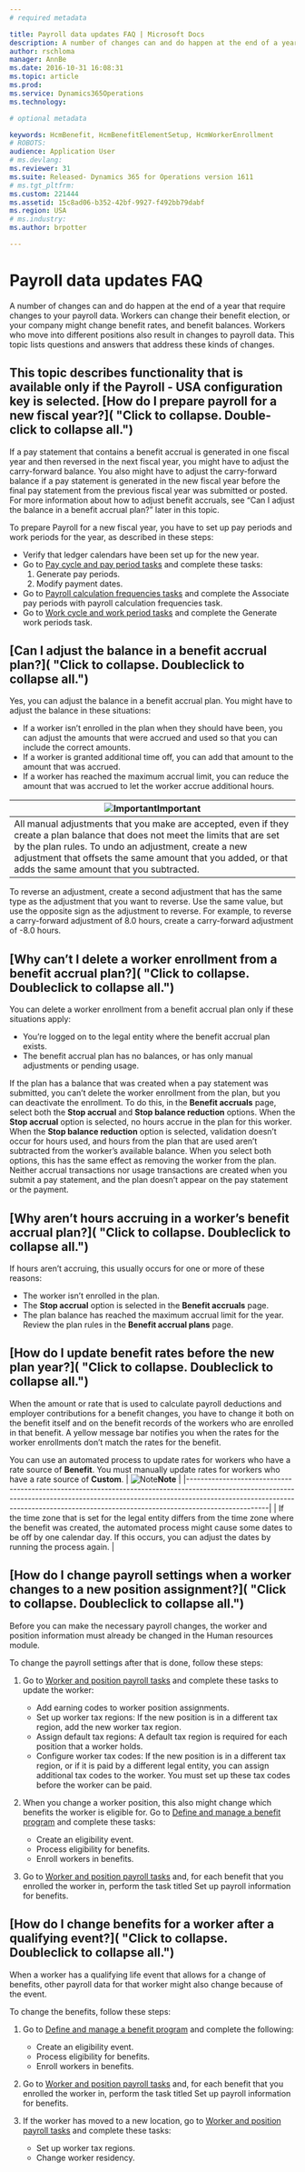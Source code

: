 ```yaml
---
# required metadata

title: Payroll data updates FAQ | Microsoft Docs
description: A number of changes can and do happen at the end of a year that require changes to your payroll data. Workers can change their benefit election, or your company might change benefit rates, and benefit balances. Workers who move into different positions also result in changes to payroll data. This topic lists questions and answers that address these kinds of changes.
author: rschloma
manager: AnnBe
ms.date: 2016-10-31 16:08:31
ms.topic: article
ms.prod: 
ms.service: Dynamics365Operations
ms.technology: 

# optional metadata

keywords: HcmBenefit, HcmBenefitElementSetup, HcmWorkerEnrollment
# ROBOTS: 
audience: Application User
# ms.devlang: 
ms.reviewer: 31
ms.suite: Released- Dynamics 365 for Operations version 1611
# ms.tgt_pltfrm: 
ms.custom: 221444
ms.assetid: 15c8ad06-b352-42bf-9927-f492bb79dabf
ms.region: USA
# ms.industry: 
ms.author: brpotter

---
```


# Payroll data updates FAQ

A number of changes can and do happen at the end of a year that require changes to your payroll data. Workers can change their benefit election, or your company might change benefit rates, and benefit balances. Workers who move into different positions also result in changes to payroll data. This topic lists questions and answers that address these kinds of changes.

This topic describes functionality that is available only if the **Payroll - USA** configuration key is selected.
[How do I prepare payroll for a new fiscal year?]( "Click to collapse. Double-click to collapse all.")
------------------------------------------------------------------------------------------------------

If a pay statement that contains a benefit accrual is generated in one fiscal year and then reversed in the next fiscal year, you might have to adjust the carry-forward balance. You also might have to adjust the carry-forward balance if a pay statement is generated in the new fiscal year before the final pay statement from the previous fiscal year was submitted or posted. For more information about how to adjust benefit accruals, see “Can I adjust the balance in a benefit accrual plan?” later in this topic.

To prepare Payroll for a new fiscal year, you have to set up pay periods and work periods for the year, as described in these steps:
-   Verify that ledger calendars have been set up for the new year.
-   Go to [Pay cycle and pay period tasks](https://docs.microsoft.com/en-us/dynamics365/operations/financials/localizations/north-america/pay-cycle-and-pay-period-tasks-sample) and complete these tasks:
    1.  Generate pay periods.
    2.  Modify payment dates.
-   Go to [Payroll calculation frequencies tasks](https://docs.microsoft.com/en-us/dynamics365/operations/financials/localizations/north-america/payroll-calculation-frequencies-tasks) and complete the Associate pay periods with payroll calculation frequencies task.
-   Go to [Work cycle and work period tasks](https://docs.microsoft.com/en-us/dynamics365/operations/financials/localizations/north-america/work-cycle-and-work-period-tasks) and complete the Generate work periods task.

## [Can I adjust the balance in a benefit accrual plan?]( "Click to collapse. Doubleclick to collapse all.")
Yes, you can adjust the balance in a benefit accrual plan. You might have to adjust the balance in these situations:

-   If a worker isn’t enrolled in the plan when they should have been, you can adjust the amounts that were accrued and used so that you can include the correct amounts.
-   If a worker is granted additional time off, you can add that amount to the amount that was accrued.
-   If a worker has reached the maximum accrual limit, you can reduce the amount that was accrued to let the worker accrue additional hours.

| ![Important](https://i-technet.sec.s-msft.com/areas/global/content/clear.gif "Important")**Important**                                                                                                                                                                                            |
|---------------------------------------------------------------------------------------------------------------------------------------------------------------------------------------------------------------------------------------------------------------------------------------------------|
| All manual adjustments that you make are accepted, even if they create a plan balance that does not meet the limits that are set by the plan rules. To undo an adjustment, create a new adjustment that offsets the same amount that you added, or that adds the same amount that you subtracted. |

To reverse an adjustment, create a second adjustment that has the same type as the adjustment that you want to reverse. Use the same value, but use the opposite sign as the adjustment to reverse. For example, to reverse a carry-forward adjustment of 8.0 hours, create a carry-forward adjustment of -8.0 hours.

## [Why can’t I delete a worker enrollment from a benefit accrual plan?]( "Click to collapse. Doubleclick to collapse all.")
You can delete a worker enrollment from a benefit accrual plan only if these situations apply:

-   You’re logged on to the legal entity where the benefit accrual plan exists.
-   The benefit accrual plan has no balances, or has only manual adjustments or pending usage.

If the plan has a balance that was created when a pay statement was submitted, you can’t delete the worker enrollment from the plan, but you can deactivate the enrollment. To do this, in the **Benefit accruals** page, select both the **Stop accrual** and **Stop balance reduction** options. When the **Stop accrual** option is selected, no hours accrue in the plan for this worker. When the **Stop balance reduction** option is selected, validation doesn’t occur for hours used, and hours from the plan that are used aren’t subtracted from the worker’s available balance. When you select both options, this has the same effect as removing the worker from the plan. Neither accrual transactions nor usage transactions are created when you submit a pay statement, and the plan doesn’t appear on the pay statement or the payment.

## [Why aren’t hours accruing in a worker’s benefit accrual plan?]( "Click to collapse. Doubleclick to collapse all.")
If hours aren’t accruing, this usually occurs for one or more of these reasons:

-   The worker isn’t enrolled in the plan.
-   The **Stop accrual** option is selected in the **Benefit accruals** page.
-   The plan balance has reached the maximum accrual limit for the year. Review the plan rules in the **Benefit accrual plans** page.

## [How do I update benefit rates before the new plan year?]( "Click to collapse. Doubleclick to collapse all.")
When the amount or rate that is used to calculate payroll deductions and employer contributions for a benefit changes, you have to change it both on the benefit itself and on the benefit records of the workers who are enrolled in that benefit. A yellow message bar notifies you when the rates for the worker enrollments don’t match the rates for the benefit.

You can use an automated process to update rates for workers who have a rate source of **Benefit**. You must manually update rates for workers who have a rate source of **Custom**.
| ![Note](https://i-technet.sec.s-msft.com/areas/global/content/clear.gif "Note")**Note**                                                                                                                                                                        |
|----------------------------------------------------------------------------------------------------------------------------------------------------------------------------------------------------------------------------------------------------------------|
| If the time zone that is set for the legal entity differs from the time zone where the benefit was created, the automated process might cause some dates to be off by one calendar day. If this occurs, you can adjust the dates by running the process again. |

## [How do I change payroll settings when a worker changes to a new position assignment?]( "Click to collapse. Doubleclick to collapse all.")
Before you can make the necessary payroll changes, the worker and position information must already be changed in the Human resources module.

To change the payroll settings after that is done, follow these steps:
1.  Go to [Worker and position payroll tasks](https://docs.microsoft.com/en-us/dynamics365/operations/financials/localizations/north-america/worker-and-position-payroll-tasks) and complete these tasks to update the worker:
    -   Add earning codes to worker position assignments.
    -   Set up worker tax regions: If the new position is in a different tax region, add the new worker tax region.
    -   Assign default tax regions: A default tax region is required for each position that a worker holds.
    -   Configure worker tax codes: If the new position is in a different tax region, or if it is paid by a different legal entity, you can assign additional tax codes to the worker. You must set up these tax codes before the worker can be paid.

2.  When you change a worker position, this also might change which benefits the worker is eligible for. Go to [Define and manage a benefit program](https://docs.microsoft.com/en-us/dynamics365/operations/human-resources/managing-benefit-program) and complete these tasks:
    -   Create an eligibility event.
    -   Process eligibility for benefits.
    -   Enroll workers in benefits.

3.  Go to [Worker and position payroll tasks](https://docs.microsoft.com/en-us/dynamics365/operations/financials/localizations/north-america/worker-and-position-payroll-tasks) and, for each benefit that you enrolled the worker in, perform the task titled Set up payroll information for benefits.

## [How do I change benefits for a worker after a qualifying event?]( "Click to collapse. Doubleclick to collapse all.")
When a worker has a qualifying life event that allows for a change of benefits, other payroll data for that worker might also change because of the event.

To change the benefits, follow these steps:
1.  Go to [Define and manage a benefit program](https://docs.microsoft.com/en-us/dynamics365/operations/human-resources/managing-benefit-program) and complete the following:
    -   Create an eligibility event.
    -   Process eligibility for benefits.
    -   Enroll workers in benefits.

2.  Go to [Worker and position payroll tasks](https://docs.microsoft.com/en-us/dynamics365/operations/financials/localizations/north-america/worker-and-position-payroll-tasks) and, for each benefit that you enrolled the worker in, perform the task titled Set up payroll information for benefits.
3.  If the worker has moved to a new location, go to [Worker and position payroll tasks](https://docs.microsoft.com/en-us/dynamics365/operations/financials/localizations/north-america/worker-and-position-payroll-tasks) and complete these tasks:
    -   Set up worker tax regions.
    -   Change worker residency.



